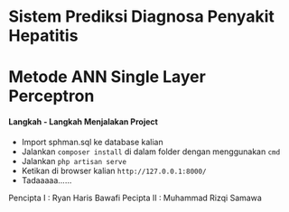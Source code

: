 # Sistem Prediksi Diagnosa Penyakit Hepatitis
# Metode ANN Single Layer Perceptron

#### Langkah - Langkah Menjalakan Project

* Import sphman.sql ke database kalian
* Jalankan `composer install` di dalam folder dengan menggunakan `cmd`
* Jalankan `php artisan serve`
* Ketikan di browser kalian `http://127.0.0.1:8000/`
* Tadaaaaa......

Pencipta I : Ryan Haris Bawafi
Pecipta II : Muhammad Rizqi Samawa
